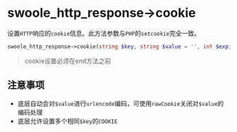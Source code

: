 # swoole_http_response->cookie

设置`HTTP`响应的`cookie`信息。此方法参数与`PHP`的`setcookie`完全一致。

```php
swoole_http_response->cookie(string $key, string $value = '', int $expire = 0 , string $path = '/', string $domain  = '', bool $secure = false , bool $httponly = false);
```

> cookie设置必须在end方法之前

注意事项
---
* 底层自动会对`$value`进行`urlencode`编码，可使用`rawCookie`关闭对`$value`的编码处理
* 底层允许设置多个相同`$key`的`COOKIE`